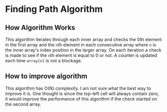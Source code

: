 # Finding Path Algorithm

## How Algorithm Works

This algorithm iterates through each inner array and checks the 0th element in the first array and the `n`th element in each consecutive array where `n` is the inner array's index position in the larger array. On each iteration a check is made to see if the `n`th element is equal to 0 or not. A counter is updated each time `array[n]` is not a blockage.

## How to improve algorithm

This algorithm has O(N) complexity. I am not sure what the best way to improve it is. One thought is since the top-left cell will always contain zero, it would improve the performance of this algorithm if the check started on the second array.
